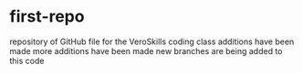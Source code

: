 # first-repo
repository of GitHub file for the VeroSkills coding class
additions have been made
more additions have been made
new branches are being added to this code
